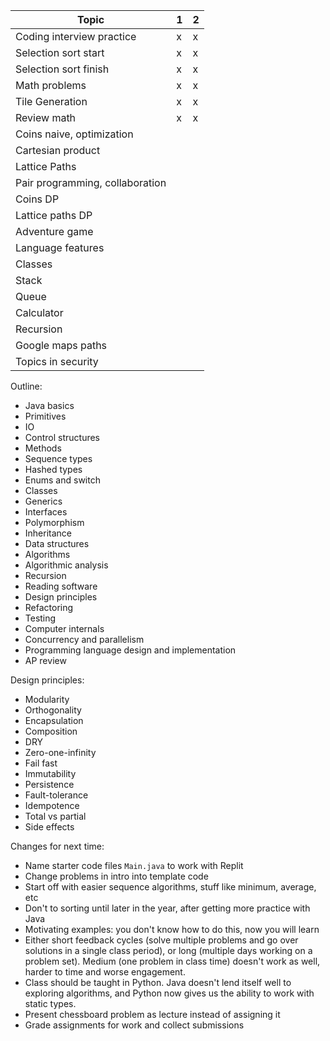 | Topic                           | 1   | 2   |
| ------------------------------- | --- | --- |
| Coding interview practice       | x   | x   |
| Selection sort start            | x   | x   |
| Selection sort finish           | x   | x   |
| Math problems                   | x   | x   |
| Tile Generation                 | x   | x   |
| Review math                     | x   | x   |
| Coins naive, optimization       |     |     |
| Cartesian product               |     |     |
| Lattice Paths                   |     |     |
| Pair programming, collaboration |     |     |
| Coins DP                        |     |     |
| Lattice paths DP                |     |     |
| Adventure game                  |     |     |
| Language features               |     |     |
| Classes                         |     |     |
| Stack                           |     |     |
| Queue                           |     |     |
| Calculator                      |     |     |
| Recursion                       |     |     |
| Google maps paths               |     |     |
| Topics in security              |     |     |

Outline:

- Java basics
- Primitives
- IO
- Control structures
- Methods
- Sequence types
- Hashed types
- Enums and switch
- Classes
- Generics
- Interfaces
- Polymorphism
- Inheritance
- Data structures
- Algorithms
- Algorithmic analysis
- Recursion
- Reading software
- Design principles
- Refactoring
- Testing
- Computer internals
- Concurrency and parallelism
- Programming language design and implementation
- AP review

Design principles:

- Modularity
- Orthogonality
- Encapsulation
- Composition
- DRY
- Zero-one-infinity
- Fail fast
- Immutability
- Persistence
- Fault-tolerance
- Idempotence
- Total vs partial
- Side effects

Changes for next time:

- Name starter code files `Main.java` to work with Replit
- Change problems in intro into template code
- Start off with easier sequence algorithms, stuff like minimum, average, etc
- Don't to sorting until later in the year, after getting more practice with
  Java
- Motivating examples: you don't know how to do this, now you will learn
- Either short feedback cycles (solve multiple problems and go over solutions in
  a single class period), or long (multiple days working on a problem set).
  Medium (one problem in class time) doesn't work as well, harder to time and
  worse engagement.
- Class should be taught in Python. Java doesn't lend itself well to exploring
  algorithms, and Python now gives us the ability to work with static types.
- Present chessboard problem as lecture instead of assigning it
- Grade assignments for work and collect submissions
